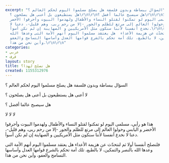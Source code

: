 ```yaml
---
excerpt: "السؤال ببساطة وبدون فلسفة هل يصلح مسلموا اليوم لحكم العالم ؟\r\n\r\nلا أعنى
  هل يستطيعون بل أعنى هل يصلحون ؟\r\n\r\nهل سيصبح عالما أفضل ؟\r\n\r\nلا لا لا\r\n\r\nهذا
  هو رأيي، مسلمى اليوم لو تمكنوا لقتلو النساء واﻷطفال ولهدموا البيوت وأحرقوا اﻷخضر
  و اليابس  وحولوا العالم إلى مرتع للظلم والجور -إلا من رحم ربى، وهم قليل-، دعنا لا
  نخدع أنفسنا ﻷننا سنكون مثل اﻷمريكيين و الصهاينة إن لم نكن أسوأ.\r\n\r\nفلنصلح أنفسنا
  أولا ثم لنتحدّث عن هزيمة اﻷعداء  هل يعتقد مسلموا اليوم أنهم اﻷمة التى وعدها الله
  بالنصر والتمكين، لا بالطبع، تلك أمة تحكم بالشرع قوامها العدل وأساسها التسامح والعفو،
  وأين نحن من هذا.\r\n\r\n"
categories:
- عربي
- قرف
layout: story
title: هل نصلح لهذا؟
created: 1155312976
---
```

السؤال ببساطة وبدون فلسفة هل يصلح مسلموا اليوم لحكم العالم ؟

لا أعنى هل يستطيعون بل أعنى هل يصلحون ؟

هل سيصبح عالما أفضل ؟

لا لا لا

هذا هو رأيي، مسلمى اليوم لو تمكنوا لقتلو النساء واﻷطفال ولهدموا البيوت وأحرقوا اﻷخضر و اليابس  وحولوا العالم إلى مرتع للظلم والجور -إلا من رحم ربى، وهم قليل-، دعنا لا نخدع أنفسنا ﻷننا سنكون مثل اﻷمريكيين و الصهاينة إن لم نكن أسوأ.

فلنصلح أنفسنا أولا ثم لنتحدّث عن هزيمة اﻷعداء  هل يعتقد مسلموا اليوم أنهم اﻷمة التى وعدها الله بالنصر والتمكين، لا بالطبع، تلك أمة تحكم بالشرع قوامها العدل وأساسها التسامح والعفو، وأين نحن من هذا.

